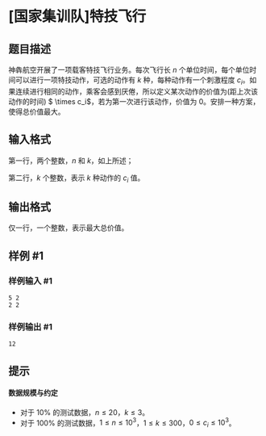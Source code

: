 # [国家集训队]特技飞行

## 题目描述

神犇航空开展了一项载客特技飞行业务。每次飞行长 $n$ 个单位时间，每个单位时间可以进行一项特技动作，可选的动作有 $k$ 种，每种动作有一个刺激程度 $c_i$。如果连续进行相同的动作，乘客会感到厌倦，所以定义某次动作的价值为(距上次该动作的时间) $ \times c_i$，若为第一次进行该动作，价值为 $0$。安排一种方案，使得总价值最大。

## 输入格式

第一行，两个整数，$n$ 和 $k$，如上所述；

第二行，$k$ 个整数，表示 $k$ 种动作的 $c_i$ 值。

## 输出格式

仅一行，一个整数，表示最大总价值。


## 样例 #1

### 样例输入 #1
```
5 2
2 2
```

### 样例输出 #1

```
12
```

## 提示

#### 数据规模与约定

- 对于 $10\%$ 的测试数据，$n \le 20$，$k \le 3$。
- 对于 $100\%$ 的测试数据，$1 \le n \le 10^3$，$1 \le k \le 300$，$0 \le c_i \le 10^3$。

